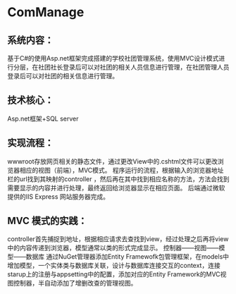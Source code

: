 # ComManage
## 系统内容：
基于C#的使用Asp.net框架完成搭建的学校社团管理系统，使用MVC设计模式进行分层，在社团社长登录后可以对社团的相关人员信息进行管理，在社团管理人员登录后可以对社团的相关信息进行管理。
## 技术核心：
Asp.net框架+SQL server
## 实现流程：
wwwroot存放网页相关的静态文件，通过更改View中的.cshtml文件可以更改浏览器相应的视图（前端），MVC模式。
程序运行的流程，根据输入的浏览器地址栏的url找到其映射的controller ，然后再在其中找到相应名称的方法，方法会找到需要显示的内容并进行处理，最终返回给浏览器显示在相应页面。
后端通过微软提供的IIS Express 网站服务器完成。
## MVC 模式的实践：
controller首先捕捉到地址，根据相应请求去查找到view，经过处理之后再将view中的内容传递到浏览器，模型通常以类的形式完成显示。
控制器——视图——模型——数据库
通过NuGet管理器添加Entity Framewofk包管理框架，在models中增加模型，一个实体类与数据库关联，设计与数据库连接交互的context，连接starup上的注册与appsetting中的配置，添加对应的Entity Framework的MVC视图控制器，半自动添加了增删改查的管理视图。
